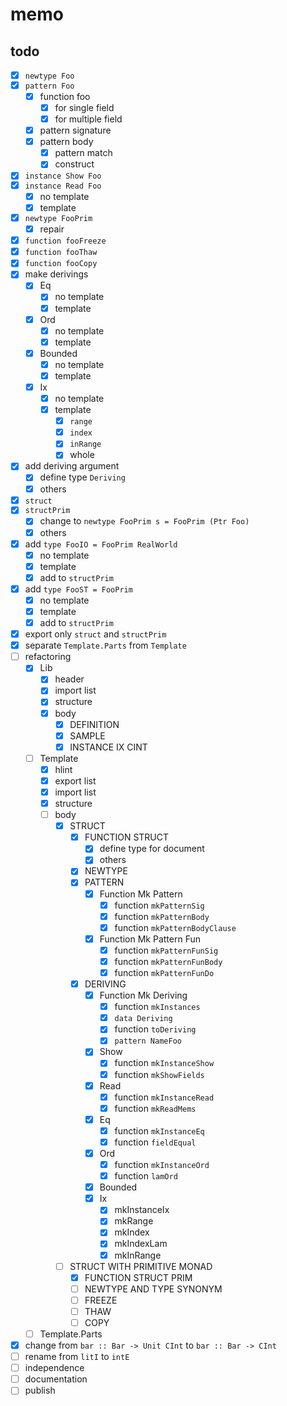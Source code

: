 memo
====

todo
----

* [x] `newtype Foo`
* [x] `pattern Foo`
	+ [x] function foo
		- [x] for single field
		- [x] for multiple field
	+ [x] pattern signature
	+ [x] pattern body
		- [x] pattern match
		- [x] construct
* [x] `instance Show Foo`
* [x] `instance Read Foo`
	- [x] no template
	- [x] template
* [x] `newtype FooPrim`
	+ [x] repair
* [x] `function fooFreeze`
* [x] `function fooThaw`
* [x] `function fooCopy`
* [x] make derivings
	+ [x] Eq
		- [x] no template
		- [x] template
	+ [x] Ord
		- [x] no template
		- [x] template
	+ [x] Bounded
		- [x] no template
		- [x] template
	+ [x] Ix
		- [x] no template
		- [x] template
			* [x] `range`
			* [x] `index`
			* [x] `inRange`
			* [x] whole
* [x] add deriving argument
	+ [x] define type `Deriving`
	+ [x] others
* [x] `struct`
* [x] `structPrim`
	+ [x] change to `newtype FooPrim s = FooPrim (Ptr Foo)`
	+ [x] others
* [x] add `type FooIO = FooPrim RealWorld`
	+ [x] no template
	+ [x] template
	+ [x] add to `structPrim`
* [x] add `type FooST = FooPrim`
	+ [x] no template
	+ [x] template
	+ [x] add to `structPrim`
* [x] export only `struct` and `structPrim`
* [x] separate `Template.Parts` from `Template`
* [ ] refactoring
	+ [x] Lib
		- [x] header
		- [x] import list
		- [x] structure
		- [x] body
			* [x] DEFINITION
			* [x] SAMPLE
			* [x] INSTANCE IX CINT
	+ [ ] Template
		- [x] hlint
		- [x] export list
		- [x] import list
		- [x] structure
		- [ ] body
			* [x] STRUCT
				+ [x] FUNCTION STRUCT
					- [x] define type for document
					- [x] others
				+ [x] NEWTYPE
				+ [x] PATTERN
					- [x] Function Mk Pattern
						* [x] function `mkPatternSig`
						* [x] function `mkPatternBody`
						* [x] function `mkPatternBodyClause`
					- [x] Function Mk Pattern Fun
						* [x] function `mkPatternFunSig`
						* [x] function `mkPatternFunBody`
						* [x] function `mkPatternFunDo`
				+ [x] DERIVING
					- [x] Function Mk Deriving
						* [x] function `mkInstances`
						* [x] `data Deriving`
						* [x] function `toDeriving`
						* [x] `pattern NameFoo`
					- [x] Show
						* [x] function `mkInstanceShow`
						* [x] function `mkShowFields`
					- [x] Read
						* [x] function `mkInstanceRead`
						* [x] function `mkReadMems`
					- [x] Eq
						* [x] function `mkInstanceEq`
						* [x] function `fieldEqual`
					- [x] Ord
						* [x] function `mkInstanceOrd`
						* [x] function `lamOrd`
					- [x] Bounded
					- [x] Ix
						* [x] mkInstanceIx
						* [x] mkRange
						* [x] mkIndex
						* [x] mkIndexLam
						* [x] mkInRange
			* [ ] STRUCT WITH PRIMITIVE MONAD
				+ [x] FUNCTION STRUCT PRIM
				+ [ ] NEWTYPE AND TYPE SYNONYM
				+ [ ] FREEZE
				+ [ ] THAW
				+ [ ] COPY
	+ [ ] Template.Parts
* [x] change from `bar :: Bar -> Unit CInt` to `bar :: Bar -> CInt`
* [ ] rename from `litI` to `intE`
* [ ] independence
* [ ] documentation
* [ ] publish
